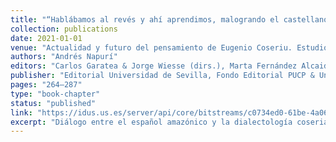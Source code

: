 ```yaml
---
title: "“Hablábamos al revés y ahí aprendimos, malogrando el castellano”: diálogo entre el español amazónico y la dialectología coseriana"
collection: publications
date: 2021-01-01
venue: "Actualidad y futuro del pensamiento de Eugenio Coseriu. Estudios de teoría del lenguaje, descripción lingüística, dimensión textual y lingüística peruana"
authors: "Andrés Napurí"
editors: "Carlos Garatea & Jorge Wiesse (dirs.), Marta Fernández Alcaide (coord.)"
publisher: "Editorial Universidad de Sevilla, Fondo Editorial PUCP & Universidad del Pacífico"
pages: "264–287"
type: "book-chapter"
status: "published"
link: "https://idus.us.es/server/api/core/bitstreams/c0734ed0-61be-4a06-b448-3c271008a793/content"
excerpt: "Diálogo entre el español amazónico y la dialectología coseriana en el marco de los aportes de Eugenio Coseriu."
---
```

